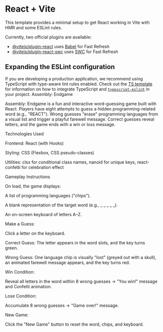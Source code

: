 # React + Vite

This template provides a minimal setup to get React working in Vite with HMR and some ESLint rules.

Currently, two official plugins are available:

- [@vitejs/plugin-react](https://github.com/vitejs/vite-plugin-react/blob/main/packages/plugin-react) uses [Babel](https://babeljs.io/) for Fast Refresh
- [@vitejs/plugin-react-swc](https://github.com/vitejs/vite-plugin-react/blob/main/packages/plugin-react-swc) uses [SWC](https://swc.rs/) for Fast Refresh

## Expanding the ESLint configuration

If you are developing a production application, we recommend using TypeScript with type-aware lint rules enabled. Check out the [TS template](https://github.com/vitejs/vite/tree/main/packages/create-vite/template-react-ts) for information on how to integrate TypeScript and [`typescript-eslint`](https://typescript-eslint.io) in your project.
Assembly: Endgame

Assembly: Endgame is a fun and interactive word-guessing game built with React. Players have eight attempts to guess a hidden programming-related word (e.g., "REACT"). Wrong guesses "erase" programming languages from a visual list and trigger a playful farewell message. Correct guesses reveal letters, and the game ends with a win or loss message.

Technologies Used

Frontend: React (with Hooks)

Styling: CSS (Flexbox, CSS pseudo-classes)

Utilities: clsx for conditional class names, nanoid for unique keys, react-confetti for celebration effect

Gameplay Instructions

On load, the game displays:

A list of programming languages ("chips").

A blank representation of the target word (e.g., \_ \_ \_ \_ \_).

An on-screen keyboard of letters A–Z.

Make a Guess:

Click a letter on the keyboard.

Correct Guess: The letter appears in the word slots, and the key turns green.

Wrong Guess: One language chip is visually "lost" (greyed out with a skull), an animated farewell message appears, and the key turns red.

Win Condition:

Reveal all letters in the word within 8 wrong guesses → "You win!" message and Confetti animation.

Lose Condition:

Accumulate 8 wrong guesses → "Game over!" message.

New Game:

Click the "New Game" button to reset the word, chips, and keyboard.
